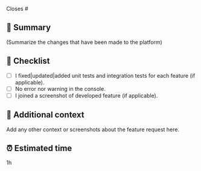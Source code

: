Closes #

## 📰 **Summary**

(Summarize the changes that have been made to the platform)

## 🔎 **Checklist**

- [ ] I fixed|updated|added unit tests and integration tests for each feature (if applicable).
- [ ] No error nor warning in the console.
- [ ] I joined a screenshot of developed feature (if applicable).

## 🍟 **Additional context**

Add any other context or screenshots about the feature request here.

## ⏰ **Estimated time**

1h
